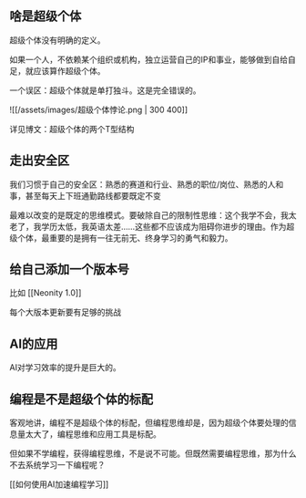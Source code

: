 ## 啥是超级个体

超级个体没有明确的定义。

如果一个人，不依赖某个组织或机构，独立运营自己的IP和事业，能够做到自给自足，就应该算作超级个体。

一个误区：超级个体就是单打独斗。这是完全错误的。

![[/assets/images/超级个体悖论.png | 300 400]]

详见博文：超级个体的两个T型结构

## 走出安全区

我们习惯于自己的安全区：熟悉的赛道和行业、熟悉的职位/岗位、熟悉的人和事，甚至每天上下班通勤路线都要既定不变

最难以改变的是既定的思维模式。要破除自己的限制性思维：这个我学不会，我太老了，我学历太低，我英语太差……这些都不应该成为阻碍你进步的理由。作为超级个体，最重要的是拥有一往无前无、终身学习的勇气和毅力。

## 给自己添加一个版本号

比如 [[Neonity 1.0]]

每个大版本更新要有足够的挑战

## AI的应用

AI对学习效率的提升是巨大的。

## 编程是不是超级个体的标配

客观地讲，编程不是超级个体的标配，但编程思维却是，因为超级个体要处理的信息量太大了，编程思维和应用工具是标配。

但如果不学编程，获得编程思维，不是说不可能。但既然需要编程思维，那为什么不去系统学习一下编程呢？

[[如何使用AI加速编程学习]]
